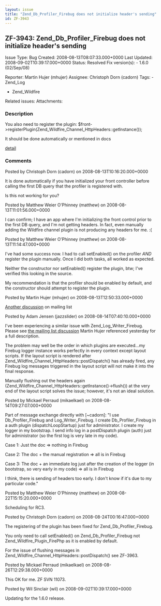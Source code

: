 ```yaml
---
layout: issue
title: "Zend_Db_Profiler_Firebug does not initialize header's sending"
id: ZF-3943
---
```


ZF-3943: Zend\_Db\_Profiler\_Firebug does not initialize header's sending
-------------------------------------------------------------------------

 Issue Type: Bug Created: 2008-08-13T08:07:33.000+0000 Last Updated: 2008-09-02T10:39:17.000+0000 Status: Resolved Fix version(s): - 1.6.0 (02/Sep/08)
 
 Reporter:  Martin Hujer (mhujer)  Assignee:  Christoph Dorn (cadorn)  Tags: - Zend\_Log
- Zend\_Wildfire
 
 Related issues: 
 Attachments: 
### Description

You also need to register the plugin: $front->registerPlugin(Zend\_Wildfire\_Channel\_HttpHeaders::getInstance());

It should be done automatically or mentioned in docs

[detail](http://www.nabble.com/Db_Profiler_Firebug-documentation-td18904176.html#a18904176)

 

 

### Comments

Posted by Christoph Dorn (cadorn) on 2008-08-13T10:16:20.000+0000

It is done automatically if you have initialized your front controller before calling the first DB query that the profiler is registered with.

Is this not working for you?

 

 

Posted by Matthew Weier O'Phinney (matthew) on 2008-08-13T11:01:56.000+0000

I can confirm; I have an app where I'm initializing the front control prior to the first DB query, and I'm not getting headers. In fact, even manually adding the Wildfire channel plugin is not producing any headers for me. :(

 

 

Posted by Matthew Weier O'Phinney (matthew) on 2008-08-13T11:14:47.000+0000

I've had some success now. I had to call setEnabled() on the profiler _AND_ register the plugin manually. Once I did both tasks, all worked as expected.

Neither the constructor nor setEnabled() register the plugin, btw; I've verified this looking in the source.

My recommendation is that the profiler should be enabled by default, and the constructor should attempt to register the plugin.

 

 

Posted by Martin Hujer (mhujer) on 2008-08-13T12:50:33.000+0000

[Another discussion](http://www.nabble.com/Firebug-logger-issues-td18969434.html) on mailing list

 

 

Posted by Adam Jensen (jazzslider) on 2008-08-14T07:40:10.000+0000

I've been experiencing a similar issue with Zend\_Log\_Writer\_Firebug. Please see [the mailing list discussion](http://www.nabble.com/Firebug-logger-issues-td18969434.html) Martin Hujer referenced yesterday for a full description.

The problem may well be the order in which plugins are executed...my Firebug logger instance works perfectly in every context except layout scripts. If the layout script is rendered after Zend\_Wildfire\_Channel\_HttpHeaders::postDispatch() has already fired, any Firebug log messages triggered in the layout script will not make it into the final response.

Manually flushing out the headers again (Zend\_Wildfire\_Channel\_HttpHeaders::getInstance()->flush()) at the very end of the layout script solves the issue; however, it's not an ideal solution.

 

 

Posted by Mickael Perraud (mikaelkael) on 2008-08-14T09:27:07.000+0000

Part of message exchange directly with [~cadorn]: "I use Db\_Profiler\_Firebug and Log\_Writer\_Firebug. I create Db\_Profiler\_Firebug in a auth plugin (dispatchLoopStartup) just for administrator. I create my logger in my bootstrap. I send info log in a postDispatch plugin (auth) just for administrator (so the first log is very late in my code).

Case 1: Just the doc => nothing in Firebug

Case 2: The doc + the manual registration => all is in Firebug

Case 3: The doc + an immediate log just after the creation of the logger (in bootstrap, so very early in my code) => all is in Firebug

I think, there is sending of headers too early. I don't know if it's due to my particular code."

 

 

Posted by Matthew Weier O'Phinney (matthew) on 2008-08-22T15:15:20.000+0000

Scheduling for RC3.

 

 

Posted by Christoph Dorn (cadorn) on 2008-08-24T00:16:47.000+0000

The registering of the plugin has been fixed for Zend\_Db\_Profiler\_Firebug.

You only need to call setEnabled() on Zend\_Db\_Profiler\_Firebug not Zend\_Wildfire\_Plugin\_FirePhp as it is enabled by default.

For the issue of flushing messages in Zend\_Wildfire\_Channel\_HttpHeaders::postDispatch() see ZF-3963.

 

 

Posted by Mickael Perraud (mikaelkael) on 2008-08-26T12:29:38.000+0000

This OK for me. ZF SVN 11073.

 

 

Posted by Wil Sinclair (wil) on 2008-09-02T10:39:17.000+0000

Updating for the 1.6.0 release.

 

 
